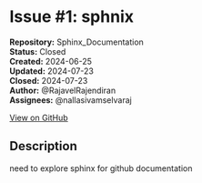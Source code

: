 # Issue #1: sphnix

**Repository:** Sphinx_Documentation  
**Status:** Closed  
**Created:** 2024-06-25  
**Updated:** 2024-07-23  
**Closed:** 2024-07-23  
**Author:** @RajavelRajendiran  
**Assignees:** @nallasivamselvaraj  

[View on GitHub](https://github.com/Simtestlab/Sphinx_Documentation/issues/1)

## Description

need to explore sphinx for github documentation